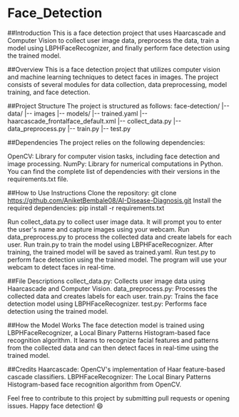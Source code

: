 # Face_Detection

##Introduction
This is a face detection project that uses Haarcascade and Computer Vision to collect user image data, preprocess the data, train a model using LBPHFaceRecognizer, and finally perform face detection using the trained model.

##Overview
This is a face detection project that utilizes computer vision and machine learning techniques to detect faces in images. The project consists of several modules for data collection, data preprocessing, model training, and face detection.

##Project Structure
The project is structured as follows:
face-detection/
|-- data/
    |-- images
|-- models/
    |-- trained.yaml
    |-- haarcascade_frontalface_default.xml
|-- collect_data.py
|-- data_preprocess.py
|-- train.py
|-- test.py

    

##Dependencies
The project relies on the following dependencies:

OpenCV: Library for computer vision tasks, including face detection and image processing.
NumPy: Library for numerical computations in Python.
You can find the complete list of dependencies with their versions in the requirements.txt file.

##How to Use
Instructions
Clone the repository: git clone https://github.com/AniketBembale08/AI-Disease-Diagnosis.git
Install the required dependencies: pip install -r requirements.txt

Run collect_data.py to collect user image data. It will prompt you to enter the user's name and capture images using your webcam.
Run data_preprocess.py to process the collected data and create labels for each user.
Run train.py to train the model using LBPHFaceRecognizer.
After training, the trained model will be saved as trained.yaml.
Run test.py to perform face detection using the trained model. The program will use your webcam to detect faces in real-time.

##File Descriptions
collect_data.py: Collects user image data using Haarcascade and Computer Vision.
data_preprocess.py: Processes the collected data and creates labels for each user.
train.py: Trains the face detection model using LBPHFaceRecognizer.
test.py: Performs face detection using the trained model.

##How the Model Works
The face detection model is trained using LBPHFaceRecognizer, a Local Binary Patterns Histogram-based face recognition algorithm. It learns to recognize facial features and patterns from the collected data and can then detect faces in real-time using the trained model.

##Credits
Haarcascade: OpenCV's implementation of Haar feature-based cascade classifiers.
LBPHFaceRecognizer: The Local Binary Patterns Histogram-based face recognition algorithm from OpenCV.


Feel free to contribute to this project by submitting pull requests or opening issues. Happy face detection! 😄
















